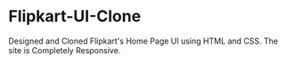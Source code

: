 # Flipkart-UI-Clone
Designed and Cloned Flipkart's Home Page UI using HTML and CSS. The site is Completely Responsive.
